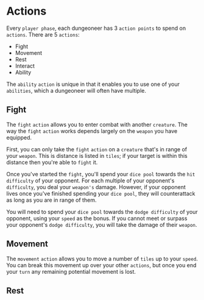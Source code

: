 # Actions

Every `player phase`, each dungeoneer has 3 `action points` to spend on `actions`. There are 5 `actions`:

-   Fight
-   Movement
-   Rest
-   Interact
-   Ability

The `ability` `action` is unique in that it enables you to use one of your `abilities`, which a dungeoneer will often have multiple.

## Fight

The `fight` `action` allows you to enter combat with another `creature`. The way the `fight` `action` works depends largely on the `weapon` you have equipped.

First, you can only take the `fight` `action` on a `creature` that's in range of your `weapon`. This is distance is listed in `tiles`; if your target is within this distance then you're able to `fight` it.

Once you've started the `fight`, you'll spend your `dice pool` towards the `hit difficulty` of your opponent. For each multiple of your opponent's `difficulty`, you deal your `weapon's` damage. However, if your opponent lives once you've finished spending your `dice pool`, they will counterattack as long as you are in range of them.

You will need to spend your `dice pool` towards the `dodge difficulty` of your opponent, using your `speed` as the bonus. If you cannot meet or surpass your opponent's `dodge difficulty`, you will take the damage of their `weapon`.

## Movement

The `movement` `action` allows you to move a number of `tiles` up to your `speed`. You can break this movement up over your other `actions`, but once you end your `turn` any remaining potential movement is lost.

## Rest
